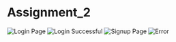 # Assignment_2

![Login Page](https://user-images.githubusercontent.com/76143924/156119396-95cfad25-3299-488f-b825-ddbe6dfa5aae.png)
![Login Successful](https://user-images.githubusercontent.com/76143924/156119399-5105833e-821c-4519-9cc1-0523d1fd0ecc.png)
![Signup Page](https://user-images.githubusercontent.com/76143924/156119387-d233458c-2182-4c9d-b211-09669c326fcb.png)
![Error](https://user-images.githubusercontent.com/76143924/156119395-ff8fb44d-f88d-426e-b997-d468b26d406b.png)
